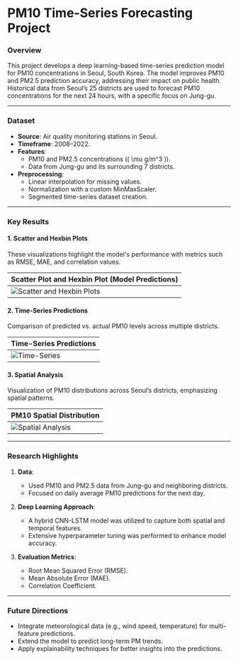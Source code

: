# PM10 Time-Series Forecasting Project

### **Overview**
This project develops a deep learning-based time-series prediction model for PM10 concentrations in Seoul, South Korea. The model improves PM10 and PM2.5 prediction accuracy, addressing their impact on public health. Historical data from Seoul’s 25 districts are used to forecast PM10 concentrations for the next 24 hours, with a specific focus on Jung-gu.

---

### **Dataset**
- **Source**: Air quality monitoring stations in Seoul.
- **Timeframe**: 2008–2022.
- **Features**: 
  - PM10 and PM2.5 concentrations (\( \mu g/m^3 \)).
  - Data from Jung-gu and its surrounding 7 districts.
- **Preprocessing**: 
  - Linear interpolation for missing values.
  - Normalization with a custom MinMaxScaler.
  - Segmented time-series dataset creation.

---

### **Key Results**

#### 1. **Scatter and Hexbin Plots**
These visualizations highlight the model's performance with metrics such as RMSE, MAE, and correlation values.

| Scatter Plot and Hexbin Plot (Model Predictions) |
|--------------------------------------------------|
| ![Scatter and Hexbin Plots](result_score.png)    |

#### 2. **Time-Series Predictions**
Comparison of predicted vs. actual PM10 levels across multiple districts.

| Time-Series Predictions |
|-------------------------|
| ![Time-Series](result_plot.png) |

#### 3. **Spatial Analysis**
Visualization of PM10 distributions across Seoul’s districts, emphasizing spatial patterns.

| PM10 Spatial Distribution |
|---------------------------|
| ![Spatial Analysis](data_analysis_0.png) |

---

### **Research Highlights**
1. **Data**:
   - Used PM10 and PM2.5 data from Jung-gu and neighboring districts.
   - Focused on daily average PM10 predictions for the next day.

2. **Deep Learning Approach**:
   - A hybrid CNN-LSTM model was utilized to capture both spatial and temporal features.
   - Extensive hyperparameter tuning was performed to enhance model accuracy.

3. **Evaluation Metrics**:
   - Root Mean Squared Error (RMSE).
   - Mean Absolute Error (MAE).
   - Correlation Coefficient.

---

### **Future Directions**
- Integrate meteorological data (e.g., wind speed, temperature) for multi-feature predictions.
- Extend the model to predict long-term PM trends.
- Apply explainability techniques for better insights into the predictions.


